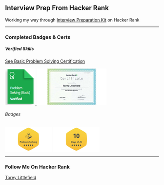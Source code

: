 ## Interview Prep From Hacker Rank
Working my way through [Interview Preparation Kit](https://www.hackerrank.com/interview/interview-preparation-kit) on Hacker Rank

---

### Completed Badges & Certs

##### Verified Skills

[See Basic Problem Solving Certification](https://www.hackerrank.com/certificates/167138db4708)

<a href="https://www.hackerrank.com/certificates/167138db4708" rel="nofollow">
<img src="https://raw.githubusercontent.com/toreylittlefield/HackerRank/d2053a232970d555dccc798c31b5c2a16c553bfd/Badges%20and%20Images/Basic%20Problem%20Solving%20Hacker%20Rank%20.png" style="transform: translateY(0.1em); background: white; height: 120px;">

<img src="https://raw.githubusercontent.com/toreylittlefield/HackerRank/master/Badges%20and%20Images/problem_solving_basic_skill.png" style="transform: translateY(0.1em); background: white; height: 120px;">
</a>

###### Badges

<img src="https://raw.githubusercontent.com/toreylittlefield/HackerRank/master/Badges%20and%20Images/problem_solving_5_star.png" alt="Problem Solving Badge 5 Star" style="transform: translateY(0.1em); background: white; height: 80px;">

<img src="https://raw.githubusercontent.com/toreylittlefield/HackerRank/master/Badges%20and%20Images/10_days_of_javascript_5_star.png" alt="10 Days Of JavaScript" style="transform: translateY(0.1em); background: white; height: 80px;">



---

### Follow Me On Hacker Rank

[Torey Littlefield](https://www.hackerrank.com/toreylittlefield)


